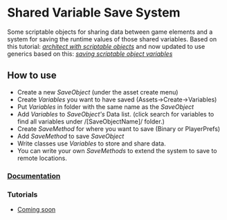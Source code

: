 # Shared Variable Save System

Some scriptable objects for sharing data between game elements and a system for saving the runtime values of those shared variables.
Based on this tutorial: *[architect with scriptable objects](https://unity3d.com/how-to/architect-with-Scriptable-Objects)* and now updated to use generics based on this: *[saving scriptable object variables](https://fishtrone.wordpress.com/2018/09/16/saving-scriptable-object-variables/)*

## How to use

* Create a new *SaveObject* (under the asset create menu)
* Create *Variables* you want to have saved (Assets->Create->Variables)
* Put *Variables* in folder with the same name as the *SaveObject*
* Add *Variables* to *SaveObject's* Data list. (click search for variables to find all variables under /[SaveObjectName]/ folder.)
* Create *SaveMethod* for where you want to save (Binary or PlayerPrefs)
* Add *SaveMethod* to save *SaveObject*
* Write classes use *Variables* to store and share data.
* You can write your own *SaveMethods* to extend the system to save to remote locations.

### [Documentation](https://sophiathekitty.github.io/SharedVariableSaveSystem/html/index.html)

### Tutorials

* [Coming soon](https://github.com/sophiathekitty/SharedVariableSaveSystem/wiki)

